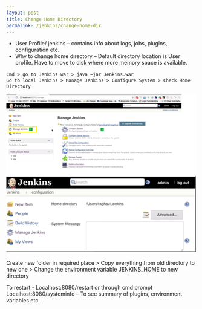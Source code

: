 ```yaml
---
layout: post
title: Change Home Directory
permalink: /jenkins/change-home-dir
---
```


- User Profile/.jenkins – contains info about logs, jobs, plugins, configuration etc.
- Why to change home directory – Default directory location is User profile. Have to move to disk where more memory space is available.

```
Cmd > go to Jenkins war > java –jar Jenkins.war
Go to local Jenkins > Manage Jenkins > Configure System > Check Home Directory
```

![jenkins-home-directory](https://github.com/arpit04tripathi/files-cdn/raw/cdn/devtools/jenkins/jenkins-home-directory.png)

Create new folder in required place > Copy everything from old directory to new one > Change the environment variable JENKINS_HOME to new directory

To restart - Localhost:8080/restart or through cmd prompt
Localhost:8080/systeminfo – To see summary of plugins, environment variables etc.
